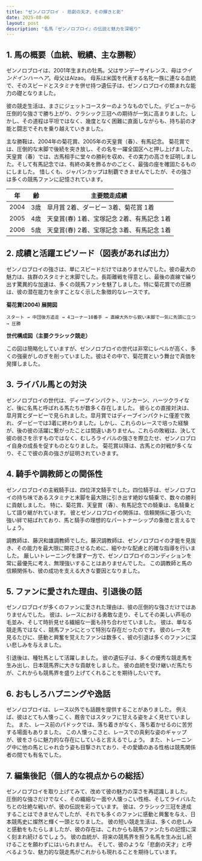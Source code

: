 ```yaml
---
title: "ゼンノロブロイ - 悲劇の天才、その輝きと影"
date: 2025-08-06
layout: post
description: "名馬『ゼンノロブロイ』の伝説と魅力を深堀り"
---
```


## 1. 馬の概要（血統、戦績、主な勝鞍）

ゼンノロブロイは、2001年生まれの牡馬。父はサンデーサイレンス、母は*ウインドインハーヘア*。母父はAlzao。  母系は米国を代表する名牝一族に連なる血統で、そのスピードとスタミナを併せ持つ遺伝子は、ゼンノロブロイの類まれな能力の礎となりました。  

彼の競走生活は、まさにジェットコースターのようなものでした。デビューから圧倒的な強さで勝ち上がり、クラシック三冠への期待が一気に高まりました。しかし、その道程は平坦ではなく、幾度となく困難に直面しながらも、持ち前の才能と闘志でそれを乗り越えていきました。

主な勝鞍は、2004年の菊花賞、2005年の天皇賞（春）、有馬記念。  菊花賞では、圧倒的な末脚で後続を突き放し、その名を一躍全国区へと押し上げました。天皇賞（春）では、古馬相手に堂々の勝利を収め、その実力の高さを証明しました。そして有馬記念では、有終の美を飾るかのごとく、最強の座を確固たるものにしました。  惜しくも、ジャパンカップは制覇できませんでしたが、その強さは多くの競馬ファンに記憶されています。

| 年 | 齢 | 主要競走成績 |
|---|---|---|
| 2004 | 3歳 | 皐月賞 2着、ダービー 3着、菊花賞 1着 |
| 2005 | 4歳 | 天皇賞(春) 1着、宝塚記念 2着、有馬記念 1着 |
| 2006 | 5歳 |  天皇賞(春) 2着、宝塚記念 3着、有馬記念 1着 |


## 2. 成績と活躍エピソード（図表があれば出力）

ゼンノロブロイの強さは、単にスピードだけではありませんでした。彼の最大の魅力は、抜群のスタミナと末脚でした。長距離戦を得意とし、最後の直線で繰り出す驚異的な加速は、多くの競馬ファンを魅了しました。特に菊花賞での圧勝は、彼の潜在能力を余すことなく示した象徴的なレースです。

**菊花賞(2004) 展開図**

```
スタート → 中団後方追走 → 4コーナー10番手 → 直線大外から鋭い末脚で一気に先頭に立つ → 圧勝
```

**世代構成図（主要クラシック競走）**

この図は簡略化していますが、ゼンノロブロイの世代は非常にレベルが高く、多くの強豪がしのぎを削っていました。彼はその中で、菊花賞という舞台で真価を発揮しました。


## 3. ライバル馬との対決

ゼンノロブロイの世代は、ディープインパクト、リンカーン、ハーツクライなど、後に名馬と呼ばれる馬たちが数多く存在しました。  彼らとの直接対決は、皐月賞とダービーで見られました。皐月賞ではディープインパクトに僅差で敗れ、ダービーでは3着に終わりました。しかし、これらのレースで培った経験が、後の彼の活躍に繋がったことは間違いありません。これらの敗戦は、決して彼の弱さを示すものではなく、むしろライバルの強さを際立たせ、ゼンノロブロイ自身の成長を促すものとなりました。  菊花賞以降は、古馬との対戦が多くなり、そこで彼の真の強さが証明されていきます。


## 4. 騎手や調教師との関係性

ゼンノロブロイの主戦騎手は、四位洋文騎手でした。四位騎手は、ゼンノロブロイの持ち味であるスタミナと末脚を最大限に引き出す絶妙な騎乗で、数々の勝利に貢献しました。  特に、菊花賞、天皇賞（春）、有馬記念での騎乗は、名騎乗として語り継がれています。  彼とゼンノロブロイの関係は、信頼関係に基づいた強い絆で結ばれており、馬と騎手の理想的なパートナーシップの象徴と言えるでしょう。

調教師は、藤沢和雄調教師でした。藤沢調教師は、ゼンノロブロイの才能を見抜き、その能力を最大限に開花させるために、細やかな配慮と的確な指導を行いました。  厳しいトレーニングを課す一方で、ゼンノロブロイのコンディションを常に最優先に考え、無理強いすることはありませんでした。  この調教師と馬の信頼関係も、彼の成功を支える大きな要因となりました。


## 5. ファンに愛された理由、引退後の話

ゼンノロブロイが多くのファンに愛された理由は、彼の圧倒的な強さだけではありませんでした。  彼は、レースにおける勇敢な走り、そしてその美しい芦毛の毛並み、そして時折見せる繊細な一面も持ち合わせていました。  彼は、単なる競走馬ではなく、競馬ファンにとって特別な存在だったのです。  彼のレースを見るたびに、感動と興奮を覚えたファンは数多く、彼の引退は多くのファンに深い悲しみを与えました。

引退後は、種牡馬として活躍しました。  彼の遺伝子は、多くの優秀な競走馬を生み出し、日本競馬界に大きな貢献をしました。  彼の血統を受け継いだ馬たちが、これからも競馬界を盛り上げてくれることを期待したいです。


## 6. おもしろハプニングや逸話

ゼンノロブロイは、レース以外でも話題を提供することがありました。  例えば、彼はとても人懐っこく、厩舎ではスタッフに甘える姿をよく見せていました。  また、レース前のパドックでは、落ち着きがなく、落ち着かせるのに苦労する場面もありました。  この人懐っこさと、レースでの真剣な姿のギャップが、彼をさらに魅力的な存在にしていると言えるでしょう。  また、トレーニング中に他の馬とじゃれ合う姿も目撃されており、その愛嬌のある性格は競馬関係者の間でも有名でした。


## 7. 編集後記（個人的な視点からの総括）

ゼンノロブロイを取り上げてみて、改めて彼の魅力の深さを再認識しました。  圧倒的な強さだけでなく、その繊細な一面や人懐っこい性格、そしてライバルたちとの壮絶な戦いが、彼の伝説を彩っています。  彼は、クラシック三冠を達成することはできませんでしたが、それでも多くのファンに感動と興奮を与え、日本競馬史に燦然と輝く一頭となりました。  彼の短い競走生活は、多くの悲しみと感動をもたらしましたが、彼の存在は、これからも競馬ファンたちの記憶に深く刻まれ続けるでしょう。  彼の血統が、将来の競馬界を担う名馬を生み出し続けることを願わずにはいられません。  そして、彼のような「悲劇の天才」と呼べるような、魅力的な競走馬がこれからも現れることを期待しています。

